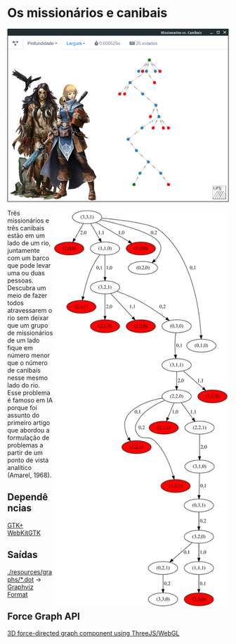 # Os missionários e canibais

![Captura](https://github.com/Durfan/ufsj-ia-canibais/blob/master/docs/captura.png)

<img align="right" width="400" src="./resources/graphs/profund.svg">

Três missionários e três canibais estão em um lado de um rio, juntamente com um barco que pode levar uma ou duas pessoas. Descubra um meio de fazer todos atravessarem o rio sem deixar que um grupo de missionários de um lado fique em número menor que o número de canibais nesse mesmo lado do rio. Esse problema é famoso em IA porque foi assunto do primeiro artigo que abordou a formulação de problemas a partir de um ponto de vista analítico (Amarel, 1968).

## Dependências

[GTK+](https://www.gtk.org/download/linux.php)
[WebKitGTK](https://webkitgtk.org/)

## Saídas

[./resources/graphs/*.dot](https://github.com/Durfan/ufsj-ia-canibais/blob/master/resources/graphs/) -> [Graphviz Format](https://www.graphviz.org/) 

## Force Graph API

[3D force-directed graph component using ThreeJS/WebGL](https://github.com/vasturiano/3d-force-graph)
